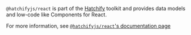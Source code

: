 `@hatchifyjs/react` is part of the [Hatchify](https://github.com/bitovi/hatchify) toolkit and provides data models and low-code like Components for React.

For more information, see [`@hatchifyjs/react`'s documentation page](https://github.com/bitovi/hatchify/blob/main/docs/react/README.md)